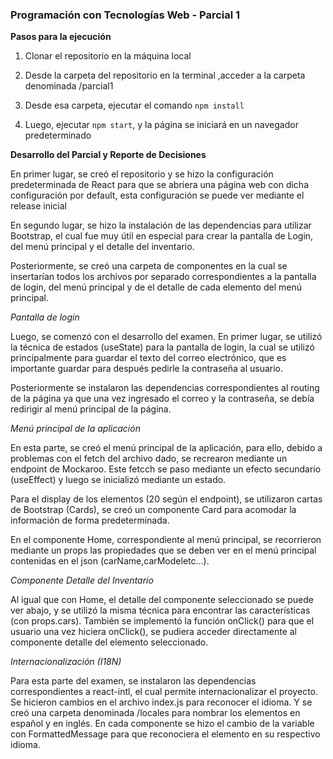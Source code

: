 ### Programación con Tecnologías Web - Parcial 1

**Pasos para la ejecución**

1. Clonar el repositorio en la máquina local

2. Desde la carpeta del repositorio en la terminal ,acceder a la carpeta denominada /parcial1

3. Desde esa carpeta, ejecutar el comando ```npm install```

4. Luego, ejecutar ```npm start```, y la página se iniciará en un navegador predeterminado


**Desarrollo del Parcial y Reporte de Decisiones**

En primer lugar, se creó el repositorio y se hizo la configuración predeterminada de React para que se abriera una página web con dicha configuración por default, esta configuración se puede ver mediante el release inicial 

En segundo lugar, se hizo la instalación de las dependencias para utilizar Bootstrap, el cual fue muy útil en especial para crear la pantalla de Login, del menú principal y el detalle del inventario.

Posteriormente, se creó una carpeta de componentes en la cual se insertarían todos los archivos por separado correspondientes a la pantalla de login, del menú principal y de el detalle de cada elemento del menú principal.

*Pantalla de login*

Luego, se comenzó con el desarrollo del examen. En primer lugar, se utilizó la técnica de estados (useState) para la pantalla de login, la cual se utilizó principalmente para guardar el texto del correo electrónico, que es importante guardar para después pedirle la contraseña al usuario.

Posteriormente se instalaron las dependencias correspondientes al routing de la página ya que una vez ingresado el correo y la contraseña, se debía redirigir al menú principal de la página.

*Menú principal de la aplicación*

En esta parte, se creó el menú principal de la aplicación, para ello, debido a problemas con el fetch del archivo dado, se recrearon mediante un endpoint de Mockaroo. Este fetcch se paso mediante un efecto secundario (useEffect) y luego se inicializó mediante un estado.

Para el display de los elementos (20 según el endpoint), se utilizaron cartas de Bootstrap (Cards), se creó un componente Card para acomodar la información de forma predeterminada.

En el componente Home, correspondiente al menú principal, se recorrieron mediante un props las propiedades que se deben ver en el menú principal contenidas en el json (carName,carModeletc...).

*Componente Detalle del Inventario*

Al igual que con Home, el detalle del componente seleccionado se puede ver abajo, y se utilizó la misma técnica para encontrar las características (con props.cars). También se implementó la función onClick() para que el usuario una vez hiciera onClick(), se pudiera acceder directamente al componente detalle del elemento seleccionado.

*Internacionalización (I18N)*

Para esta parte del examen, se instalaron las dependencias correspondientes a react-intl, el cual permite internacionalizar el proyecto. Se hicieron cambios en el archivo index.js para reconocer el idioma. Y se creó una carpeta denominada /locales para nombrar los elementos en español y en inglés. En cada componente se hizo el cambio de la variable con FormattedMessage para que reconociera el elemento en su respectivo idioma.




